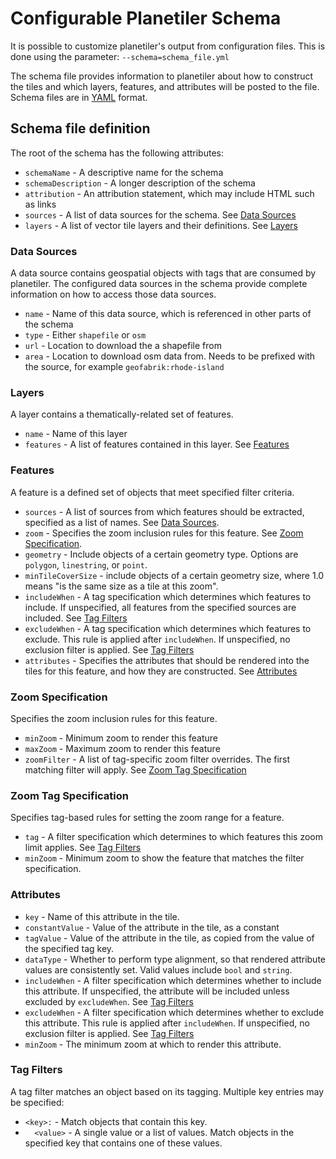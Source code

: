 # Configurable Planetiler Schema

It is possible to customize planetiler's output from configuration files.  This is done using the parameter:
`--schema=schema_file.yml`

The schema file provides information to planetiler about how to construct the tiles and which layers, features, and attributes will be posted to the file.  Schema files are in [YAML](https://yaml.org) format.

## Schema file definition

The root of the schema has the following attributes:
* `schemaName` - A descriptive name for the schema
* `schemaDescription` - A longer description of the schema
* `attribution` - An attribution statement, which may include HTML such as links
* `sources` - A list of data sources for the schema.  See [Data Sources](#data-sources)
* `layers` - A list of vector tile layers and their definitions.  See [Layers](#layers)

### Data Sources

A data source contains geospatial objects with tags that are consumed by planetiler.  The configured data sources in the schema provide complete information on how to access those data sources.
* `name` - Name of this data source, which is referenced in other parts of the schema
* `type` - Either `shapefile` or `osm`
* `url` - Location to download the a shapefile from
* `area` - Location to download osm data from.  Needs to be prefixed with the source, for example `geofabrik:rhode-island`

### Layers

A layer contains a thematically-related set of features.
* `name` - Name of this layer
* `features` - A list of features contained in this layer.  See [Features](#features)

### Features

A feature is a defined set of objects that meet specified filter criteria.
* `sources` - A list of sources from which features should be extracted, specified as a list of names.  See [Data Sources](#data-sources).
* `zoom` - Specifies the zoom inclusion rules for this feature.  See [Zoom Specification](#zoom-specification).
* `geometry` - Include objects of a certain geometry type.  Options are `polygon`, `linestring`, or `point`.
* `minTileCoverSize` - include objects of a certain geometry size, where 1.0 means "is the same size as a tile at this zoom".
* `includeWhen` - A tag specification which determines which features to include.  If unspecified, all features from the specified sources are included.  See [Tag Filters](#tag-filters)
* `excludeWhen` - A tag specification which determines which features to exclude.  This rule is applied after `includeWhen`.  If unspecified, no exclusion filter is applied.  See [Tag Filters](#tag-filters)
* `attributes` - Specifies the attributes that should be rendered into the tiles for this feature, and how they are constructed.  See [Attributes](#attributes)

### Zoom Specification

Specifies the zoom inclusion rules for this feature.
* `minZoom` - Minimum zoom to render this feature
* `maxZoom` - Maximum zoom to render this feature
* `zoomFilter` - A list of tag-specific zoom filter overrides.  The first matching filter will apply.  See [Zoom Tag Specification](#zoom-tag-specification)

### Zoom Tag Specification

Specifies tag-based rules for setting the zoom range for a feature.
* `tag` - A filter specification which determines to which features this zoom limit applies.  See [Tag Filters](#tag-filters)
* `minZoom` - Minimum zoom to show the feature that matches the filter specification.

### Attributes

* `key` - Name of this attribute in the tile.
* `constantValue` - Value of the attribute in the tile, as a constant
* `tagValue` - Value of the attribute in the tile, as copied from the value of the specified tag key.
* `dataType` - Whether to perform type alignment, so that rendered attribute values are consistently set.  Valid values include `bool` and `string`.
* `includeWhen` - A filter specification which determines whether to include this attribute.  If unspecified, the attribute will be included unless excluded by `excludeWhen`.  See [Tag Filters](#tag-filters)
* `excludeWhen` - A filter specification which determines whether to exclude this attribute.  This rule is applied after `includeWhen`.  If unspecified, no exclusion filter is applied.  See [Tag Filters](#tag-filters)
* `minZoom` - The minimum zoom at which to render this attribute.

### Tag Filters

A tag filter matches an object based on its tagging.  Multiple key entries may be specified:
* `<key>:` - Match objects that contain this key.
* `  <value>` - A single value or a list of values.  Match objects in the specified key that contains one of these values.

